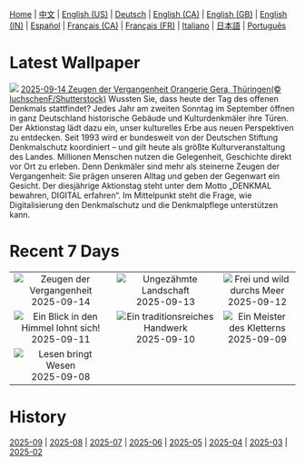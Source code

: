 [Home](../README.md) | [中文](zh-CN.md) | [English (US)](en-US.md) | [Deutsch](de-DE.md) | [English (CA)](en-CA.md) | [English (GB)](en-GB.md) | [English (IN)](en-IN.md) | [Español](es-ES.md) | [Français (CA)](fr-CA.md) | [Français (FR)](fr-FR.md) | [Italiano](it-IT.md) | [日本語](ja-JP.md) | [Português](pt-BR.md)

# Latest Wallpaper
![](https://www.bing.com/th?id=OHR.GeraOrangerie_DE-DE0955611584_UHD.jpg)
[2025-09-14 Zeugen der Vergangenheit Orangerie Gera, Thüringen(© luchschenF/Shutterstock)](https://www.bing.com/th?id=OHR.GeraOrangerie_DE-DE0955611584_UHD.jpg)
Wussten Sie, dass heute der Tag des offenen Denkmals stattfindet? Jedes Jahr am zweiten Sonntag im September öffnen in ganz Deutschland historische Gebäude und Kulturdenkmäler ihre Türen. Der Aktionstag lädt dazu ein, unser kulturelles Erbe aus neuen Perspektiven zu entdecken. Seit 1993 wird er bundesweit von der Deutschen Stiftung Denkmalschutz koordiniert – und gilt heute als größte Kulturveranstaltung des Landes. Millionen Menschen nutzen die Gelegenheit, Geschichte direkt vor Ort zu erleben. Denn Denkmäler sind mehr als steinerne Zeugen der Vergangenheit: Sie prägen unseren Alltag und geben der Gegenwart ein Gesicht. Der diesjährige Aktionstag steht unter dem Motto „DENKMAL bewahren, DIGITAL erfahren“. Im Mittelpunkt steht die Frage, wie Digitalisierung den Denkmalschutz und die Denkmalpflege unterstützen kann.

# Recent 7 Days
|  |  |  |
|:---:|:---:|:---:|
| ![](https://www.bing.com/th?id=OHR.GeraOrangerie_DE-DE0955611584_400x240.jpg "Zeugen der Vergangenheit") 2025-09-14 | ![](https://www.bing.com/th?id=OHR.PointReyesSeashore_DE-DE5164774211_400x240.jpg "Ungezähmte Landschaft") 2025-09-13 | ![](https://www.bing.com/th?id=OHR.SpinnerDolphins_DE-DE4891196756_400x240.jpg "Frei und wild durchs Meer") 2025-09-12 |
| ![](https://www.bing.com/th?id=OHR.ExtremaduraJamon_DE-DE4354679644_400x240.jpg "Ein Blick in den Himmel lohnt sich!") 2025-09-11 | ![](https://www.bing.com/th?id=OHR.YorkshireHay_DE-DE6716022558_400x240.jpg "Ein traditionsreiches Handwerk") 2025-09-10 | ![](https://www.bing.com/th?id=OHR.SwissSquirrel_DE-DE3902212654_400x240.jpg "Ein Meister des Kletterns") 2025-09-09 |
| ![](https://www.bing.com/th?id=OHR.OrchardLibrary_DE-DE1336292524_400x240.jpg "Lesen bringt Wesen") 2025-09-08 |  |  |

# History
[2025-09](../archives/wallpaper/de-DE/w_2025_09.md) | [2025-08](../archives/wallpaper/de-DE/w_2025_08.md) | [2025-07](../archives/wallpaper/de-DE/w_2025_07.md) | [2025-06](../archives/wallpaper/de-DE/w_2025_06.md) | [2025-05](../archives/wallpaper/de-DE/w_2025_05.md) | [2025-04](../archives/wallpaper/de-DE/w_2025_04.md) | [2025-03](../archives/wallpaper/de-DE/w_2025_03.md) | [2025-02](../archives/wallpaper/de-DE/w_2025_02.md)
